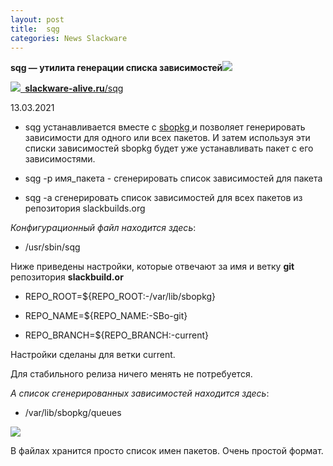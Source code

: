 ```yaml
---
layout: post
title:  sqg
categories: News Slackware
---
```


**sqg — утилита генерации списка зависимостей![](/image/sqg/Aspose.Words.c6b9fcd4-53db-4b7e-90c3-ab35bfa0556f.001.png)**


![](/image/sqg/Aspose.Words.c6b9fcd4-53db-4b7e-90c3-ab35bfa0556f.002.png)[` `**slackware-alive.ru**/sqg](https://slackware-alive.ru/sqg/)

13.03.2021

- sqg устанавливается вместе с [sbopkg ](https://slackware-alive.ru/sbopkg/)и позволяет 
генерировать зависимости для одного или всех пакетов. И затем используя эти списки зависимостей sbopkg будет уже устанавливать пакет с его зависимостями.

- sqg -p имя\_пакета - сгенерировать список зависимостей для пакета 

- sqg -a сгенерировать список зависимостей для всех пакетов из репозитория slackbuilds.org

*Конфигурационный файл находится здесь*:

- /usr/sbin/sqg

Ниже приведены настройки, которые отвечают за имя и ветку **git** репозитория **slackbuild.or**

- REPO\_ROOT=${REPO\_ROOT:-/var/lib/sbopkg} 

- REPO\_NAME=${REPO\_NAME:-SBo-git} 

- REPO\_BRANCH=${REPO\_BRANCH:-current}

Настройки сделаны для ветки current.

Для стабильного релиза ничего менять не потребуется.

*А список сгенерированных зависимостей находится здесь*:

- /var/lib/sbopkg/queues

![](/image/sqg/Aspose.Words.c6b9fcd4-53db-4b7e-90c3-ab35bfa0556f.003.png)

В файлах хранится просто список имен пакетов. Очень простой формат.


